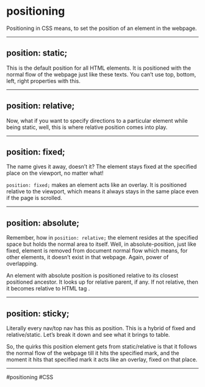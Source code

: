 # positioning
Positioning in CSS means, to set the position of an element in the webpage.

***
## position: static;

This is the default position for all HTML elements. It is positioned with the normal flow of the webpage just like these texts. You can’t use top, bottom, left, right properties with this.
***
## position: relative;

Now, what if you want to specify directions to a particular element while being static, well, this is where relative position comes into play.
***
## position: fixed;

The name gives it away, doesn’t it? The element stays fixed at the specified place on the viewport, no matter what!

`position: fixed;` makes an element acts like an overlay. It is positioned relative to the viewport, which means it always stays in the same place even if the page is scrolled.
***
## position: absolute;

Remember, how in `position: relative;` the element resides at the specified space but holds the normal area to itself. Well, in absolute-position, just like fixed, element is removed from document normal flow which means, for other elements, it doesn’t exist in that webpage. Again, power of overlapping.

An element with absolute position is positioned relative to its closest positioned ancestor. It looks up for relative parent, if any. If not relative, then it becomes relative to  HTML tag .  
***
## position: sticky;

Literally every nav/top nav has this as position. This is a hybrid of fixed and relative/static. Let’s break it down and see what it brings to table.

So, the quirks this position element gets from static/relative is that it follows the normal flow of the webpage till it hits the specified mark, and the moment it hits that specified mark it acts like an overlay, fixed on that place.

***


#positioning #CSS 
